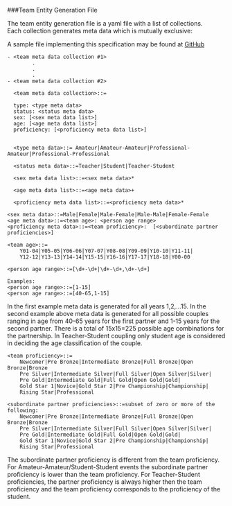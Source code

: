 ###Team Entity Generation File

The team entity generation file is a yaml file with a list of collections.  
Each collection generates meta data which is mutually exclusive:

A sample file implementing this specification may be found at 
[GitHub](../tests/Common/setup-06-teams.yml)

```
- <team meta data collection #1>
        .
        .
        .
- <team meta data collection #2>

``` 

```
  <team meta data collection>::=
  
  type: <type meta data>
  status: <status meta data>
  sex: [<sex meta data list>]
  age: [<age meta data list>]
  proficiency: [<proficiency meta data list>]
  
```

```
  <type meta data>::= Amateur|Amateur-Amateur|Professional-Amateur|Professional-Professional
  
  <status meta data>::=Teacher|Student|Teacher-Student
  
  <sex meta data list>::=<sex meta data>*
  
  <age meta data list>::=<age meta data>+
  
  <proficiency meta data list>::=<proficiency meta data>*
```

```
<sex meta data>::=Male|Female|Male-Female|Male-Male|Female-Female
<age meta data>::=<team age>: <person age range>
<proficiency meta data>::=<team proficiency>:  [<subordinate partner proficiencies>]
```

```
<team age>::=
    Y01-04|Y05-05|Y06-06|Y07-07|Y08-08|Y09-09|Y10-10|Y11-11|
    Y12-12|Y13-13|Y14-14|Y15-15|Y16-16|Y17-17|Y18-18|Y00-00
    
<person age range>::=[\d+-\d+|\d+-\d+,\d+-\d+]

Examples:
<person age range>::=[1-15]
<person age range>::=[40-65,1-15]    
```
In the first example meta data is generated for all years 1,2,...15.  In the second
example above meta data is generated for all possible couples ranging in age from 40-65 
years for the first partner and 1-15 years for the second partner.  There is a total
of 15x15=225 possible age combinations for the partnership.  In Teacher-Student coupling 
only student age is considered in deciding the age classification of the couple.  

```
<team proficiency>::=
    Newcomer|Pre Bronze|Intermediate Bronze|Full Bronze|Open Bronze|Bronze
    Pre Silver|Intermediate Silver|Full Silver|Open Silver|Silver|
    Pre Gold|Intermediate Gold|Full Gold|Open Gold|Gold|
    Gold Star 1|Novice|Gold Star 2|Pre Championship|Championship|
    Rising Star|Professional
    
<subordinate partner proficiencies>::=subset of zero or more of the following:
    Newcomer|Pre Bronze|Intermediate Bronze|Full Bronze|Open Bronze|Bronze
    Pre Silver|Intermediate Silver|Full Silver|Open Silver|Silver|
    Pre Gold|Intermediate Gold|Full Gold|Open Gold|Gold|
    Gold Star 1|Novice|Gold Star 2|Pre Championship|Championship|
    Rising Star|Professional

```
The subordinate partner proficiency is different from the team proficiency. For 
Amateur-Amateur/Student-Student events the subordinate partner proficiency is lower
than the team proficiency.  For Teacher-Student proficiencies, the partner proficiency
is always higher then the team proficiency and the team proficiency corresponds to
the proficiency of the student.

